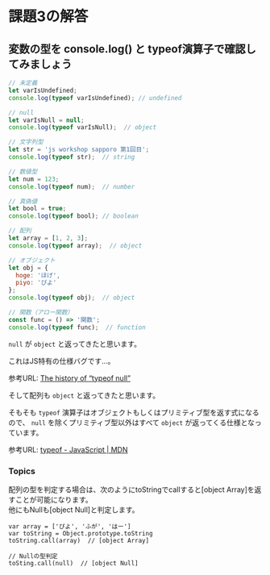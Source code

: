 # 課題3の解答

## 変数の型を console.log() と typeof演算子で確認してみましょう

```js
// 未定義
let varIsUndefined;
console.log(typeof varIsUndefined); // undefined

// null
let varIsNull = null;
console.log(typeof varIsNull);  // object

// 文字列型
let str = 'js workshop sapporo 第1回目';
console.log(typeof str);  // string

// 数値型
let num = 123;
console.log(typeof num);  // number

// 真偽値
let bool = true;
console.log(typeof bool); // boolean

// 配列
let array = [1, 2, 3];
console.log(typeof array);  // object

// オブジェクト
let obj = {
  hoge: 'ほげ',
  piyo: 'ぴよ'
};
console.log(typeof obj);  // object

// 関数（アロー関数）
const func = () => '関数';
console.log(typeof func);  // function
```

`null` が `object` と返ってきたと思います。

これはJS特有の仕様バグです…。

参考URL: [The history of “typeof null”](http://2ality.com/2013/10/typeof-null.html)
 
そして配列も `object` と返ってきたと思います。

そもそも `typeof` 演算子はオブジェクトもしくはプリミティブ型を返す式になるので、 `null` を除くプリミティブ型以外はすべて `object` が返ってくる仕様となっています。

参考URL: [typeof - JavaScript | MDN](https://developer.mozilla.org/ja/docs/Web/JavaScript/Reference/Operators/typeof#Syntax)

### Topics

配列の型を判定する場合は、次のようにtoStringでcallすると[object Array]を返すことが可能になります。  
他にもNullも[object Null]と判定します。

```
var array = ['ぴよ', 'ふが', 'はー']
var toString = Object.prototype.toString
toString.call(array)  // [object Array]

// Nullの型判定
toSting.call(null)  // [object Null]
```